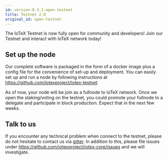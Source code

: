 ```yaml
---
id: version-0.3.1-open-testnet
title: Testnet 2.0
original_id: open-testnet
---
```


The IoTeX Testnet is now fully open for community and developers! Join our Testnet and interact with IoTeX network today!

## Set up the node
Our complete software is packaged in the form of a docker image plus a config file for the convenience of set-up and deployment. You can easily set up and run a node by following instructions at https://github.com/iotexproject/iotex-testnet.

As of now, your node will be join as a fullnode to IoTeX network. Once we open the staking/voting on the testnet, you could promote your fullnode to a delegate and participate in block production. Expect that in the next few weeks.

## Talk to us
If you encounter any technical problem when connect to the testnet, please do not hesitate to contact us via [gitter](https://gitter.im/iotex-dev-community/Lobby). In addition to this, please file issues under https://github.com/iotexproject/iotex-core/issues and we will investigate.
